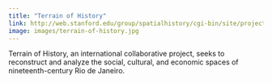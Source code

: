 ```yaml
---
title: "Terrain of History"
link: http://web.stanford.edu/group/spatialhistory/cgi-bin/site/project.php?id=999
image: images/terrain-of-history.jpg
---
```

Terrain of History, an international collaborative project, seeks to reconstruct and analyze the social, cultural, and economic spaces of nineteenth-century Rio de Janeiro.
